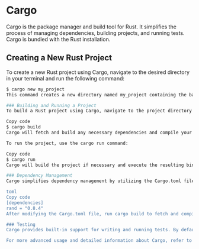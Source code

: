 # Cargo

Cargo is the package manager and build tool for Rust. It simplifies the process of managing dependencies, building projects, and running tests. Cargo is bundled with the Rust installation.

## Creating a New Rust Project

To create a new Rust project using Cargo, navigate to the desired directory in your terminal and run the following command:

```bash
$ cargo new my_project
This command creates a new directory named my_project containing the basic structure for a Rust project. It also initializes a new Git repository in the project directory by default.

### Building and Running a Project
To build a Rust project using Cargo, navigate to the project directory and run the following command:

Copy code
$ cargo build
Cargo will fetch and build any necessary dependencies and compile your project. The resulting executable will be placed in the target/debug directory.

To run the project, use the cargo run command:

Copy code
$ cargo run
Cargo will build the project if necessary and execute the resulting binary.

### Dependency Management
Cargo simplifies dependency management by utilizing the Cargo.toml file. This file specifies the project's dependencies and their versions. To add a dependency, open the Cargo.toml file and add the desired crate under the [dependencies] section. For example:

toml
Copy code
[dependencies]
rand = "0.8.4"
After modifying the Cargo.toml file, run cargo build to fetch and compile the dependencies.

### Testing
Cargo provides built-in support for writing and running tests. By default, tests are placed in the tests directory. To run the tests for a project, use the cargo test command.

For more advanced usage and detailed information about Cargo, refer to the official Rust documentation: https://doc.rust-lang.org/cargo/
